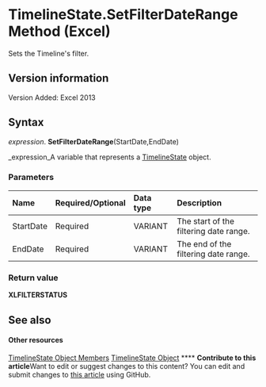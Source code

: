 
# TimelineState.SetFilterDateRange Method (Excel)

Sets the Timeline's filter.


## Version information

Version Added: Excel 2013 


## Syntax

 _expression_. **SetFilterDateRange**(StartDate,EndDate)

 _expression_A variable that represents a  [TimelineState](bb92fe09-3cce-8e10-3795-2b9089c27801.md) object.


### Parameters



|**Name**|**Required/Optional**|**Data type**|**Description**|
|:-----|:-----|:-----|:-----|
|StartDate|Required|VARIANT|The start of the filtering date range.|
|EndDate|Required|VARIANT|The end of the filtering date range.|

### Return value

 **XLFILTERSTATUS**


## See also


#### Other resources


 [TimelineState Object Members](6c21dcbb-b0a6-0f24-27f6-6aefafc5f6ec.md)
 [TimelineState Object](bb92fe09-3cce-8e10-3795-2b9089c27801.md)
****   **Contribute to this article**Want to edit or suggest changes to this content? You can edit and submit changes to  [this article](https://github.com/jhershey00/VBA_Excel_Test/OpenXMLCon/articles/c0ceea5c-9aa2-39a2-ce58-e37befeb0175.md) using GitHub.

